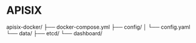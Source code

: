 # APISIX

apisix-docker/
├── docker-compose.yml
├── config/
│   └── config.yaml
└── data/
    ├── etcd/
    └── dashboard/
